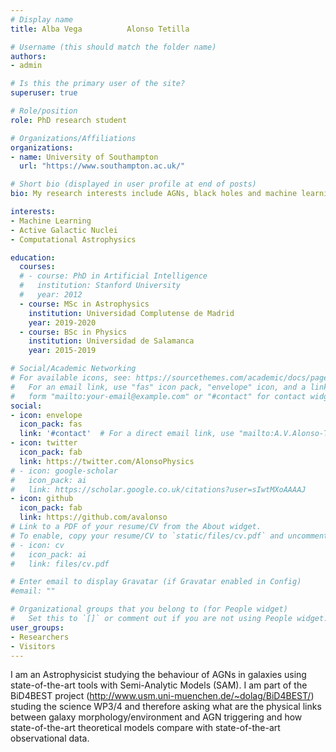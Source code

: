 ```yaml
---
# Display name
title: Alba Vega          Alonso Tetilla

# Username (this should match the folder name)
authors:
- admin

# Is this the primary user of the site?
superuser: true

# Role/position
role: PhD research student

# Organizations/Affiliations
organizations:
- name: University of Southampton
  url: "https://www.southampton.ac.uk/"

# Short bio (displayed in user profile at end of posts)
bio: My research interests include AGNs, black holes and machine learning.

interests:
- Machine Learning
- Active Galactic Nuclei
- Computational Astrophysics

education:
  courses:
  # - course: PhD in Artificial Intelligence
  #   institution: Stanford University
  #   year: 2012
  - course: MSc in Astrophysics
    institution: Universidad Complutense de Madrid
    year: 2019-2020
  - course: BSc in Physics
    institution: Universidad de Salamanca
    year: 2015-2019

# Social/Academic Networking
# For available icons, see: https://sourcethemes.com/academic/docs/page-builder/#icons
#   For an email link, use "fas" icon pack, "envelope" icon, and a link in the
#   form "mailto:your-email@example.com" or "#contact" for contact widget.
social:
- icon: envelope
  icon_pack: fas
  link: '#contact'  # For a direct email link, use "mailto:A.V.Alonso-Tetilla@soton.ac.uk".
- icon: twitter
  icon_pack: fab
  link: https://twitter.com/AlonsoPhysics
# - icon: google-scholar
#   icon_pack: ai
#   link: https://scholar.google.co.uk/citations?user=sIwtMXoAAAAJ
- icon: github
  icon_pack: fab
  link: https://github.com/avalonso
# Link to a PDF of your resume/CV from the About widget.
# To enable, copy your resume/CV to `static/files/cv.pdf` and uncomment the lines below.
# - icon: cv
#   icon_pack: ai
#   link: files/cv.pdf

# Enter email to display Gravatar (if Gravatar enabled in Config)
#email: ""

# Organizational groups that you belong to (for People widget)
#   Set this to `[]` or comment out if you are not using People widget.
user_groups:
- Researchers
- Visitors
---
```

I am an Astrophysicist studying the behaviour of AGNs in galaxies using state-of-the-art tools with Semi-Analytic Models (SAM). I am part of the BiD4BEST project (http://www.usm.uni-muenchen.de/~dolag/BiD4BEST/) studing the science WP3/4 and therefore asking what are the physical links between galaxy morphology/environment and AGN triggering and how state-of-the-art theoretical models compare with state-of-the-art observational data.

